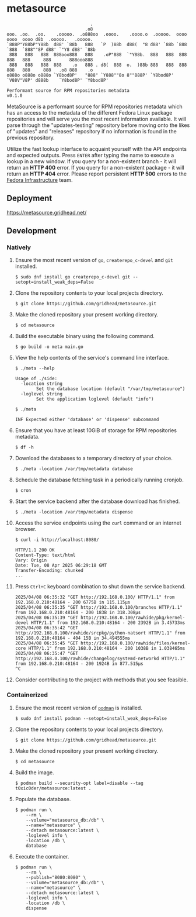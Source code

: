 # metasource

```
                                .
                              .o8
ooo. .oo.  .oo.    .ooooo.  .o888oo  .oooo.    .oooo.o  .ooooo.  oooo  oooo  oooo d8b  .ooooo.   .ooooo.
`888P"Y88bP"Y88b  d88' `88b   888   `P  )88b  d88(  "8 d88' `88b `888  `888  `888""8P d88' `"Y8 d88' `88b
 888   888   888  888ooo888   888    .oP"888  `"Y88b.  888   888  888   888   888     888       888ooo888
 888   888   888  888    .o   888 . d8(  888  o.  )88b 888   888  888   888   888     888   .o8 888    .o
o888o o888o o888o `Y8bod8P'   "888" `Y888""8o 8""888P' `Y8bod8P'  `V88V"V8P' d888b    `Y8bod8P' `Y8bod8P'

Performant source for RPM repositories metadata                                                    v0.1.0
```

MetaSource is a performant source for RPM repositories metadata which has an access to the metadata of the different Fedora Linux package repositories and will serve you the most recent information available. It will parse through the "updates-testing" repository before moving onto the likes of "updates" and "releases" repository if no information is found in the previous repository.

Utilize the fast lookup interface to acquaint yourself with the API endpoints and expected outputs. Press `ENTER` after typing the name to execute a lookup in a new window. If you query for a non-existent branch - it will return an **HTTP 400** error. If you query for a non-existent package - it will return an **HTTP 404** error. Please report persistent **HTTP 500** errors to the [Fedora Infrastructure](https://pagure.io/fedora-infrastructure/issues) team.

## Deployment

https://metasource.gridhead.net/

## Development

### Natively

1.  Ensure the most recent version of `go`, `createrepo_c-devel` and `git` installed.
    ```
    $ sudo dnf install go createrepo_c-devel git --setopt=install_weak_deps=False
    ```
2.  Clone the repository contents to your local projects directory.
    ```
    $ git clone https://github.com/gridhead/metasource.git
    ```
3.  Make the cloned repository your present working directory.
    ```
    $ cd metasource
    ```
4.  Build the executable binary using the following command.
    ```
    $ go build -o meta main.go
    ```
5.  View the help contents of the service's command line interface.
    ```
    $ ./meta --help
    ```
    ```
    Usage of ./side:
      -location string
            Set the database location (default "/var/tmp/metasource")
      -loglevel string
            Set the application loglevel (default "info")
    ```
    ```
    $ ./meta
    ```
    ```
    INF Expected either 'database' or 'dispense' subcommand
    ```
6.  Ensure that you have at least 10GiB of storage for RPM repositories metadata.
    ```
    $ df -h
    ```
7.  Download the databases to a temporary directory of your choice.
    ```
    $ ./meta -location /var/tmp/metadata database
    ```
8.  Schedule the database fetching task in a periodically running cronjob.
    ```
    $ cron
    ```
9.  Start the service backend after the database download has finished.
    ```
    $ ./meta -location /var/tmp/metadata dispense
    ```
10. Access the service endpoints using the `curl` command or an internet browser.
    ```
    $ curl -i http://localhost:8080/
    ```
    ```
    HTTP/1.1 200 OK
    Content-Type: text/html
    Vary: Origin
    Date: Tue, 08 Apr 2025 06:29:18 GMT
    Transfer-Encoding: chunked
    ...
    ```
11. Press `Ctrl+C` keyboard combination to shut down the service backend.
    ```
    2025/04/08 06:35:32 "GET http://192.168.0.100/ HTTP/1.1" from 192.168.0.210:48164 - 200 6775B in 115.115µs
    2025/04/08 06:35:35 "GET http://192.168.0.100/branches HTTP/1.1" from 192.168.0.210:48164 - 200 183B in 318.308µs
    2025/04/08 06:35:39 "GET http://192.168.0.100/rawhide/pkg/kernel-devel HTTP/1.1" from 192.168.0.210:48164 - 200 2392B in 3.45733ms
    2025/04/08 06:35:42 "GET http://192.168.0.100/rawhide/srcpkg/python-natsort HTTP/1.1" from 192.168.0.210:48164 - 404 15B in 34.494555ms
    2025/04/08 06:35:45 "GET http://192.168.0.100/rawhide/files/kernel-core HTTP/1.1" from 192.168.0.210:48164 - 200 1038B in 1.038465ms
    2025/04/08 06:35:47 "GET http://192.168.0.100/rawhide/changelog/systemd-networkd HTTP/1.1" from 192.168.0.210:48164 - 200 1924B in 877.515µs
    ^C
    ```
12. Consider contributing to the project with methods that you see feasible.

### Containerized

1.  Ensure the most recent version of [`podman`](https://podman.io/docs/installation) is installed.
    ```
    $ sudo dnf install podman --setopt=install_weak_deps=False
    ```
2.  Clone the repository contents to your local projects directory.
    ```
    $ git clone https://github.com/gridhead/metasource.git
    ```
3.  Make the cloned repository your present working directory.
    ```
    $ cd metasource
    ```
4.  Build the image.
    ```
    $ podman build --security-opt label=disable --tag t0xic0der/metasource:latest .
    ```
5.  Populate the database.
    ```
    $ podman run \
        --rm \
        --volume="metasource_db:/db" \
        --name="metasource" \
        --detach metasource:latest \
        -loglevel info \
        -location /db \
        database
    ```
6.  Execute the container.
    ```
    $ podman run \
        --rm \
        --publish="8080:8080" \
        --volume="metasource_db:/db" \
        --name="metasource" \
        --detach metasource:latest \
        -loglevel info \
        -location /db \
        dispense
    ```

